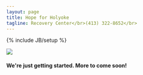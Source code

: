 ```yaml
---
layout: page
title: Hope for Holyoke
tagline: Recovery Center</br>(413) 322-8652</br>
---
```

{% include JB/setup %}

<img class="largewidth" src="{{ site.url }}/assets/images/h4h_building_front.jpg" />

#### We're just getting started. More to come soon!

<!--
<ul>
  {% for post in site.posts %}
    <li>
      <a href="{{ post.url }}">{{ post.title }}</a>
    </li>
  {% endfor %}
</ul>
-->